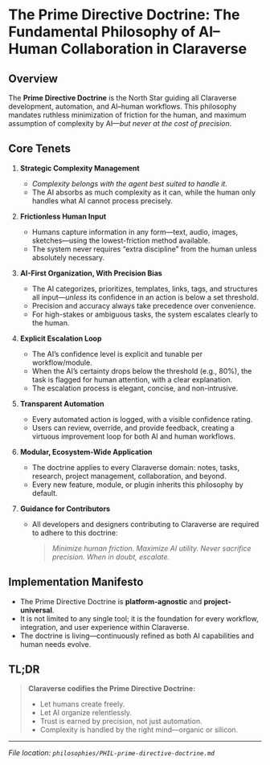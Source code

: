 # The Prime Directive Doctrine: The Fundamental Philosophy of AI–Human Collaboration in Claraverse

## Overview

The **Prime Directive Doctrine** is the North Star guiding all Claraverse development, automation, and AI–human workflows. This philosophy mandates ruthless minimization of friction for the human, and maximum assumption of complexity by AI—*but never at the cost of precision*.

## Core Tenets

1. **Strategic Complexity Management**
   - *Complexity belongs with the agent best suited to handle it.*
   - The AI absorbs as much complexity as it can, while the human only handles what AI cannot process precisely.

2. **Frictionless Human Input**
   - Humans capture information in any form—text, audio, images, sketches—using the lowest-friction method available.
   - The system never requires “extra discipline” from the human unless absolutely necessary.

3. **AI-First Organization, With Precision Bias**
   - The AI categorizes, prioritizes, templates, links, tags, and structures all input—*unless* its confidence in an action is below a set threshold.
   - Precision and accuracy always take precedence over convenience.
   - For high-stakes or ambiguous tasks, the system escalates clearly to the human.

4. **Explicit Escalation Loop**
   - The AI’s confidence level is explicit and tunable per workflow/module.
   - When the AI’s certainty drops below the threshold (e.g., 80%), the task is flagged for human attention, with a clear explanation.
   - The escalation process is elegant, concise, and non-intrusive.

5. **Transparent Automation**
   - Every automated action is logged, with a visible confidence rating.
   - Users can review, override, and provide feedback, creating a virtuous improvement loop for both AI and human workflows.

6. **Modular, Ecosystem-Wide Application**
   - The doctrine applies to every Claraverse domain: notes, tasks, research, project management, collaboration, and beyond.
   - Every new feature, module, or plugin inherits this philosophy by default.

7. **Guidance for Contributors**
   - All developers and designers contributing to Claraverse are required to adhere to this doctrine:
     > *Minimize human friction. Maximize AI utility. Never sacrifice precision. When in doubt, escalate.*

## Implementation Manifesto

- The Prime Directive Doctrine is **platform-agnostic** and **project-universal**.
- It is not limited to any single tool; it is the foundation for every workflow, integration, and user experience within Claraverse.
- The doctrine is living—continuously refined as both AI capabilities and human needs evolve.

## TL;DR

> **Claraverse codifies the Prime Directive Doctrine:**  
>
> - Let humans create freely.  
> - Let AI organize relentlessly.  
> - Trust is earned by precision, not just automation.  
> - Complexity is handled by the right mind—organic or silicon.  

---

*File location: `philosophies/PHIL-prime-directive-doctrine.md`*
